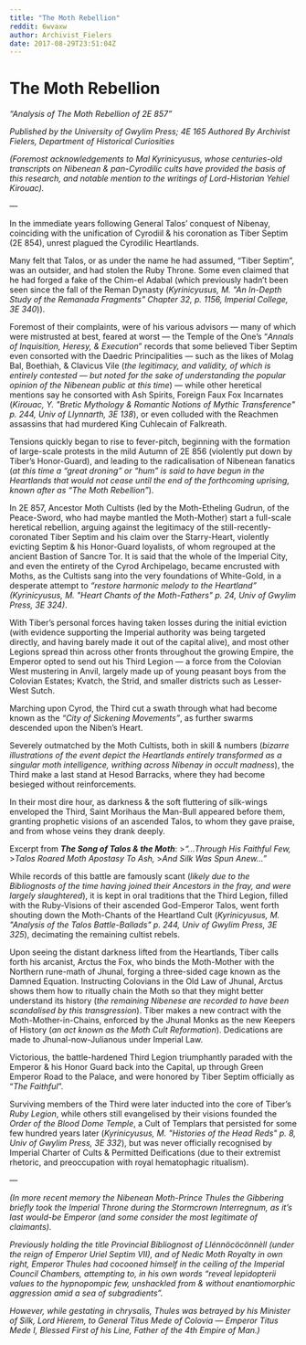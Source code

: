 ```yaml
---
title: "The Moth Rebellion"
reddit: 6wvaxw
author: Archivist_Fielers
date: 2017-08-29T23:51:04Z
---
```


The Moth Rebellion
====================
*“Analysis of The Moth Rebellion of 2E 857”*

*Published by the University of Gwylim Press; 4E 165* 
*Authored By Archivist Fielers, Department of Historical Curiosities*

*(Foremost acknowledgements to Mal Kyrinicyusus, whose centuries-old transcripts on Nibenean &amp; pan-Cyrodilic cults have provided the basis of this research, and notable mention to the writings of Lord-Historian Yehiel Kirouac).*

—

In the immediate years following General Talos’ conquest of Nibenay, coinciding with the unification of Cyrodiil &amp; his coronation as Tiber Septim (2E 854), unrest plagued the Cyrodilic Heartlands.

Many felt that Talos, or as under the name he had assumed, “Tiber Septim”, was an outsider, and had stolen the Ruby Throne. Some even claimed that he had forged a fake of the Chim-el Adabal (which previously hadn’t been seen since the fall of the Reman Dynasty (*Kyrinicyusus, M. "An In-Depth Study of the Remanada Fragments" Chapter 32, p. 1156, Imperial College, 3E 340*)).

Foremost of their complaints, were of his various advisors — many of which were mistrusted at best, feared at worst —  the Temple of the One’s “*Annals of Inquisition, Heresy, &amp; Execution*” records that some believed Tiber Septim even consorted with the Daedric Principalities — such as the likes of Molag Bal, Boethiah, &amp; Clavicus Vile (*the legitimacy, and validity, of which is entirely contested — but noted for the sake of understanding the popular opinion of the Nibenean public at this time*) — while other heretical mentions say he consorted with Ash Spirits, Foreign Faux Fox Incarnates (*Kirouac, Y. "Bretic Mythology &amp; Romantic Notions of Mythic Transference" p. 244, Univ of Llynnarth, 3E 138*), or even colluded with the Reachmen assassins that had murdered King Cuhlecain of Falkreath.

Tensions quickly began to rise to fever-pitch, beginning with the formation of large-scale protests in the mild Autumn of 2E 856 (violently put down by Tiber’s Honor-Guard), and leading to the radicalisation of Nibenean fanatics (*at this time a “great droning” or “hum” is said to have begun in the Heartlands that would not cease until the end of the forthcoming uprising, known after as “The Moth Rebellion”*).

In 2E 857, Ancestor Moth Cultists (led by the Moth-Etheling Gudrun, of the Peace-Sword, who had maybe mantled the Moth-Mother) start a full-scale heretical rebellion, arguing against the legitimacy of the still-recently-coronated Tiber Septim and his claim over the Starry-Heart, violently evicting Septim &amp; his Honor-Guard loyalists, of whom regrouped at the ancient Bastion of Sancre Tor. It is said that the whole of the Imperial City, and even the entirety of the Cyrod Archipelago, became encrusted with Moths, as the Cultists sang into the very foundations of White-Gold, in a desperate attempt to *“restore harmonic melody to the Heartland” (Kyrinicyusus, M. "Heart Chants of the Moth-Fathers" p. 24, Univ of Gwylim Press, 3E 324)*.

With Tiber’s personal forces having taken losses during the initial eviction (with evidence supporting the Imperial authority was being targeted directly, and having barely made it out of the capital alive), and most other Legions spread thin across other fronts throughout the growing Empire, the Emperor opted to send out his Third Legion — a force from the Colovian West mustering in Anvil, largely made up of young peasant boys from the Colovian Estates; Kvatch, the Strid, and smaller districts such as Lesser-West Sutch.

Marching upon Cyrod, the Third cut a swath through what had become known as the *“City of Sickening Movements”*, as further swarms descended upon the Niben’s Heart.

Severely outmatched by the Moth Cultists, both in skill &amp; numbers (*bizarre illustrations of the event depict the Heartlands entirely transformed as a singular moth intelligence, writhing across Nibenay in occult madness*), the Third make a last stand at Hesod Barracks, where they had become besieged without reinforcements.

In their most dire hour, as darkness &amp; the soft fluttering of silk-wings enveloped the Third, Saint Morihaus the Man-Bull appeared before them, granting prophetic visions of an ascended Talos, to whom they gave praise, and from whose veins they drank deeply. 

Excerpt from ***The Song of Talos &amp; the Moth***:
&gt;*“...Through His Faithful Few,*
&gt;*Talos Roared Moth Apostasy To Ash,*
&gt;*And Silk Was Spun Anew...”*

While records of this battle are famously scant (*likely due to the Bibliognosts of the time having joined their Ancestors in the fray, and were largely slaughtered*), it is kept in oral traditions that the Third Legion, filled with the Ruby-Visions of their ascended God-Emperor Talos, went forth shouting down the Moth-Chants of the Heartland Cult (*Kyrinicyusus, M. "Analysis of the Talos Battle-Ballads" p. 244, Univ of Gwylim Press, 3E 325*), decimating the remaining cultist rebels.

Upon seeing the distant darkness lifted from the Heartlands, Tiber calls forth his arcanist, Arctus the Fox, who binds the Moth-Mother with the Northern rune-math of Jhunal, forging a three-sided cage known as the Damned Equation. Instructing Colovians in the Old Law of Jhunal, Arctus shows them how to ritually chain the Moth so that they might better understand its history (*the remaining Nibenese are recorded to have been scandalised by this transgression*). Tiber makes a new contract with the Moth-Mother-in-Chains, enforced by the Jhunal Monks as the new Keepers of History (*an act known as the Moth Cult Reformation*). Dedications are made to Jhunal-now-Julianous under Imperial Law.

Victorious, the battle-hardened Third Legion triumphantly paraded with the Emperor &amp; his Honor Guard back into the Capital, up through Green Emperor Road to the Palace, and were honored by Tiber Septim officially as “*The Faithful*”. 

Surviving members of the Third were later inducted into the core of Tiber’s *Ruby Legion*, while others still evangelised by their visions founded the *Order of the Blood Dome Temple*, a Cult of Templars that persisted for some few hundred years later (*Kyrinicyusus, M. "Histories of the Head Reds" p. 8, Univ of Gwylim Press, 3E 332*), but was never officially recognised by Imperial Charter of Cults &amp; Permitted Deifications (due to their extremist rhetoric, and preoccupation with royal hematophagic ritualism).

—

*(In more recent memory the Nibenean Moth-Prince Thules the Gibbering briefly took the Imperial Throne during the Stormcrown Interregnum, as it’s last would-be Emperor (and some consider the most legitimate of claimants).*

*Previously holding the title Provincial Bibliognost of Llénnöcöcönnèll (under the reign of Emperor Uriel Septim VII), and of Nedic Moth Royalty in own right, Emperor Thules had cocooned himself in the ceiling of the Imperial Council Chambers, attempting to, in his own words “reveal lepidopterii values to the hypnopompic few, unshackled from &amp; without enantiomorphic aggression amid a sea of subgradients”.*

*However, while gestating in chrysalis, Thules was betrayed by his Minister of Silk, Lord Hierem, to General Titus Mede of Colovia — Emperor Titus Mede I, Blessed First of his Line, Father of the 4th Empire of Man.)*

